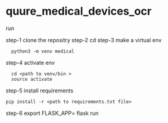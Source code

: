# quure_medical_devices_ocr

run

step-1 clone the repositry
step-2 cd <path to repo>
step-3 make a virtual env
        
      python3 -m venv medical
  
step-4 activate env
      
      cd <path to venv/bin >
      source activate

step-5 install requirements
  
    pip install -r <path to requirements.txt file>
  
  
step-6
  export FLASK_APP=<path to root dir of cloned repo>
  flask run

